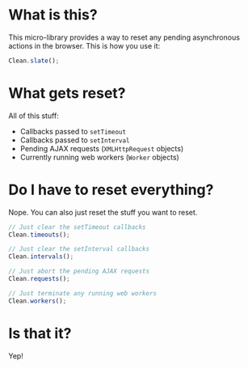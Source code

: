 What is this?
=============

This micro-library provides a way to reset any pending asynchronous actions in the browser. This is how you use it:

```javascript
Clean.slate();
```

What gets reset?
================

All of this stuff:

- Callbacks passed to `setTimeout`
- Callbacks passed to `setInterval`
- Pending AJAX requests (`XMLHttpRequest` objects)
- Currently running web workers (`Worker` objects)

Do I have to reset everything?
==============================

Nope. You can also just reset the stuff you want to reset.

```javascript
// Just clear the setTimeout callbacks
Clean.timeouts();

// Just clear the setInterval callbacks
Clean.intervals();

// Just abort the pending AJAX requests
Clean.requests();

// Just terminate any running web workers
Clean.workers();
```

Is that it?
===========

Yep!
